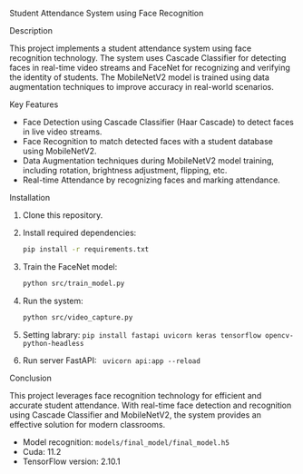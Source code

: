  Student Attendance System using Face Recognition

 Description

This project implements a student attendance system using face recognition technology. The system uses Cascade Classifier for detecting faces in real-time video streams and FaceNet for recognizing and verifying the identity of students. The MobileNetV2 model is trained using data augmentation techniques to improve accuracy in real-world scenarios.

 Key Features

- Face Detection using Cascade Classifier (Haar Cascade) to detect faces in live video streams.
- Face Recognition to match detected faces with a student database using MobileNetV2.
- Data Augmentation techniques during MobileNetV2 model training, including rotation, brightness adjustment, flipping, etc.
- Real-time Attendance by recognizing faces and marking attendance.

 Installation

1. Clone this repository.

2. Install required dependencies:
    ```bash
    pip install -r requirements.txt
    ```

3. Train the FaceNet model:
    ```bash
    python src/train_model.py
    ```
    
4. Run the system:
    ```bash
    python src/video_capture.py
    ```
5. Setting labrary:
    ```pip install fastapi uvicorn keras tensorflow opencv-python-headless```

6. Run server FastAPI:
    ``` uvicorn api:app --reload```

 Conclusion

This project leverages face recognition technology for efficient and accurate student attendance. With real-time face detection and recognition using Cascade Classifier and MobileNetV2, the system provides an effective solution for modern classrooms.

- Model recognition: ```models/final_model/final_model.h5```
- Cuda: 11.2
- TensorFlow version: 2.10.1 
